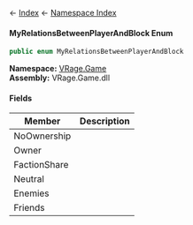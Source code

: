 ← [Index](Api-Index) ← [Namespace Index](Namespace-Index)

#### MyRelationsBetweenPlayerAndBlock Enum

```csharp
public enum MyRelationsBetweenPlayerAndBlock
```

**Namespace:** [VRage.Game](VRage.Game)  
**Assembly:** VRage.Game.dll

#### Fields

|Member|Description|
|---|---|
|NoOwnership||
|Owner||
|FactionShare||
|Neutral||
|Enemies||
|Friends||

